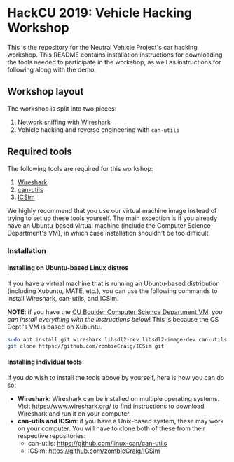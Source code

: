 # HackCU 2019: Vehicle Hacking Workshop
This is the repository for the Neutral Vehicle Project's car hacking workshop. This README contains installation instructions for downloading the tools needed to participate in the workshop, as well as instructions for following along with the demo.

## Workshop layout
The workshop is split into two pieces:

1. Network sniffing with Wireshark
2. Vehicle hacking and reverse engineering with `can-utils`

## Required tools
The following tools are required for this workshop:

1. [Wireshark](https://www.wireshark.org/)
2. [can-utils](https://github.com/linux-can/can-utils)
3. [ICSim](https://github.com/zombieCraig/ICSim)

We highly recommend that you use our virtual machine image instead of trying to set up these tools yourself. The main exception is if you already have an Ubuntu-based virtual machine (include the Computer Science Department's VM), in which case installation shouldn't be too difficult.

### Installation
#### Installing on Ubuntu-based Linux distros
If you have a virtual machine that is running an Ubuntu-based distribution (including Xubuntu, MATE, etc.), you can use the following commands to install Wireshark, can-utils, and ICSim.

**NOTE**: if you have the [CU Boulder Computer Science Department VM](https://foundation.cs.colorado.edu/vm/), *you can install everything with the instructions below*! This is because the CS Dept.'s VM is based on Xubuntu. 

```bash
sudo apt install git wireshark libsdl2-dev libsdl2-image-dev can-utils
git clone https://github.com/zombieCraig/ICSim.git
```

#### Installing individual tools
If you *do* wish to install the tools above by yourself, here is how you can do so:

* **Wireshark**: Wireshark can be installed on multiple operating systems. Visit https://www.wireshark.org/ to find instructions to download Wireshark and run it on your computer.
* **can-utils and ICSim**: if you have a Unix-based system, these may work on your computer. You will have to clone both of these from their respective repositories:
  * can-utils: https://github.com/linux-can/can-utils
  * ICSim: https://github.com/zombieCraig/ICSim
